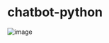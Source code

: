 # chatbot-python

![image](https://user-images.githubusercontent.com/94275810/228442987-98cf4568-16d7-489b-814f-3bd10e647a70.png)
